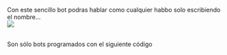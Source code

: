 Con este sencillo bot podras hablar como cualquier habbo solo escribiendo el nombre...
<br>
<img src="https://i.imgur.com/7Gd2C0w.png">

<br>
Son sólo bots programados con el siguiente código

